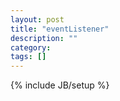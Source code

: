 ```yaml
---
layout: post
title: "eventListener"
description: ""
category: 
tags: []
---
```

{% include JB/setup %}

